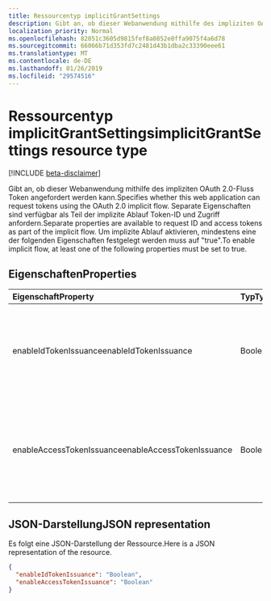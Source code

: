 ```yaml
---
title: Ressourcentyp implicitGrantSettings
description: Gibt an, ob dieser Webanwendung mithilfe des impliziten OAuth 2.0-Fluss Token angefordert werden kann. Separate Eigenschaften sind verfügbar als Teil der implizite Ablauf Token-ID und Zugriff anfordern. Um implizite Ablauf aktivieren, mindestens eine der folgenden Eigenschaften festgelegt werden muss auf "true".
localization_priority: Normal
ms.openlocfilehash: 82051c3605d9815fef8a0852e0ffa9075f4a6d78
ms.sourcegitcommit: 66066b71d353fd7c2481d43b1dba2c33390eee61
ms.translationtype: MT
ms.contentlocale: de-DE
ms.lasthandoff: 01/26/2019
ms.locfileid: "29574516"
---
```

# <a name="implicitgrantsettings-resource-type"></a><span data-ttu-id="622b4-105">Ressourcentyp implicitGrantSettings</span><span class="sxs-lookup"><span data-stu-id="622b4-105">implicitGrantSettings resource type</span></span>

[!INCLUDE [beta-disclaimer](../../includes/beta-disclaimer.md)]

<span data-ttu-id="622b4-106">Gibt an, ob dieser Webanwendung mithilfe des impliziten OAuth 2.0-Fluss Token angefordert werden kann.</span><span class="sxs-lookup"><span data-stu-id="622b4-106">Specifies whether this web application can request tokens using the OAuth 2.0 implicit flow.</span></span> <span data-ttu-id="622b4-107">Separate Eigenschaften sind verfügbar als Teil der implizite Ablauf Token-ID und Zugriff anfordern.</span><span class="sxs-lookup"><span data-stu-id="622b4-107">Separate properties are available to request ID and access tokens as part of the implicit flow.</span></span> <span data-ttu-id="622b4-108">Um implizite Ablauf aktivieren, mindestens eine der folgenden Eigenschaften festgelegt werden muss auf "true".</span><span class="sxs-lookup"><span data-stu-id="622b4-108">To enable implicit flow, at least one of the following properties must be set to true.</span></span>

## <a name="properties"></a><span data-ttu-id="622b4-109">Eigenschaften</span><span class="sxs-lookup"><span data-stu-id="622b4-109">Properties</span></span>

| <span data-ttu-id="622b4-110">Eigenschaft</span><span class="sxs-lookup"><span data-stu-id="622b4-110">Property</span></span> | <span data-ttu-id="622b4-111">Typ</span><span class="sxs-lookup"><span data-stu-id="622b4-111">Type</span></span> | <span data-ttu-id="622b4-112">Beschreibung</span><span class="sxs-lookup"><span data-stu-id="622b4-112">Description</span></span> |
|:---------|:-----|:------------|
|<span data-ttu-id="622b4-113">enableIdTokenIssuance</span><span class="sxs-lookup"><span data-stu-id="622b4-113">enableIdTokenIssuance</span></span>| <span data-ttu-id="622b4-114">Boolean</span><span class="sxs-lookup"><span data-stu-id="622b4-114">Boolean</span></span> | <span data-ttu-id="622b4-115">Gibt an, ob diese Web Application ein Token-ID mithilfe des impliziten OAuth 2.0-Fluss anfordern kann.</span><span class="sxs-lookup"><span data-stu-id="622b4-115">Specifies whether this web application can request an ID token using the OAuth 2.0 implicit flow.</span></span>|
|<span data-ttu-id="622b4-116">enableAccessTokenIssuance</span><span class="sxs-lookup"><span data-stu-id="622b4-116">enableAccessTokenIssuance</span></span>| <span data-ttu-id="622b4-117">Boolean</span><span class="sxs-lookup"><span data-stu-id="622b4-117">Boolean</span></span> | <span data-ttu-id="622b4-118">Gibt an, ob diese Web Application ein Zugriffstoken mit den impliziten OAuth 2.0-Fluss anfordern kann.</span><span class="sxs-lookup"><span data-stu-id="622b4-118">Specifies whether this web application can request an access token using the OAuth 2.0 implicit flow.</span></span>|

## <a name="json-representation"></a><span data-ttu-id="622b4-119">JSON-Darstellung</span><span class="sxs-lookup"><span data-stu-id="622b4-119">JSON representation</span></span>
<span data-ttu-id="622b4-120">Es folgt eine JSON-Darstellung der Ressource.</span><span class="sxs-lookup"><span data-stu-id="622b4-120">Here is a JSON representation of the resource.</span></span>
<!-- {
  "blockType": "resource",
  "optionalProperties": [

  ],
  "@odata.type": "microsoft.graph.implicitGrantSettings"
}-->
```json
{
  "enableIdTokenIssuance": "Boolean",
  "enableAccessTokenIssuance": "Boolean"
}

```
<!--
{
  "type": "#page.annotation",
  "suppressions": [
    "Error: /api-reference/beta/resources/implicitgrantsettings.md:\r\n      Exception processing links.\r\n    System.ArgumentException: Link Definition was null. Link text: !INCLUDE [beta-disclaimer](../../includes/beta-disclaimer.md)\r\n      at ApiDoctor.Validation.DocFile.get_LinkDestinations()\r\n      at ApiDoctor.Validation.DocSet.ValidateLinks(Boolean includeWarnings, String[] relativePathForFiles, IssueLogger issues, Boolean requireFilenameCaseMatch, Boolean printOrphanedFiles)"
  ]
}
-->
